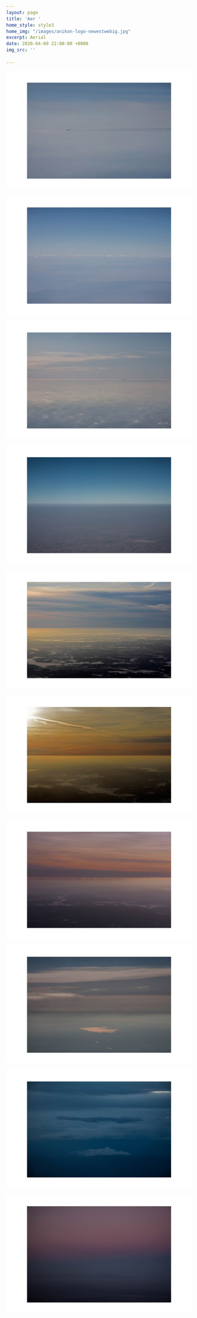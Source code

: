 ```yaml
---
layout: page
title: 'Aer '
home_style: style3
home_img: "/images/anikon-logo-newestwebig.jpg"
excerpt: Aerial
date: 2020-04-09 22:00:00 +0000
img_src: ''

---
```

![](/images/10.air-ground.jpg)

![](/images/08.air-ground.jpg)

![](/images/09.air-ground.jpg)

![](/images/07.air-ground.jpg)

![](/images/06.air-ground.jpg)

![](/images/05.air-ground.jpg)

![](/images/04.air-ground.jpg)

![](/images/03.air-ground.jpg)

![](/images/02.air-ground.jpg)

![](/images/01.air-ground.jpg)